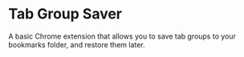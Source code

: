 # Tab Group Saver

A basic Chrome extension that allows you to save tab groups to your bookmarks folder, and restore them later.
